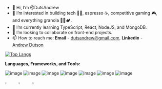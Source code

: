 - 👋 Hi, I’m @DutsAndrew
- 👀 I’m interested in building tech 👨‍💻, espresso ☕, competitive gaming 🎮, and everything granola 🧗🚵🏕️.
- 🌱 I’m currently learning TypeScript, React, NodeJS, and MongoDB.
- 💞️ I’m looking to collaborate on front-end projects.
- 📫 How to reach me: **Email** - dutsandrew@gmail.com, **Linkedin** - [Andrew Dutson](https://www.linkedin.com/in/dutson/)

[![Top Langs](https://github-readme-stats.vercel.app/api/top-langs/?username=dutsandrew&theme=radical&layout=compact)](https://github.com/anuraghazra/github-readme-stats)

<strong>Languages, Frameworks, and Tools:</strong>

![image](https://user-images.githubusercontent.com/94728848/189023255-d228a54b-548f-4450-8cf9-e2f2b7142dc6.png) ![image](https://user-images.githubusercontent.com/94728848/189023322-2d3aba17-280e-47b2-b577-ad94007555d2.png) ![image](https://user-images.githubusercontent.com/94728848/189023109-7f8c8602-048a-4c17-aa0e-e8c837ebae2d.png) ![image](https://user-images.githubusercontent.com/94728848/189774754-77f3a324-615d-47c8-a422-4dad40110723.png) ![image](https://user-images.githubusercontent.com/94728848/189774793-c8f75bfc-a5b7-4157-b131-6f8094669d0a.png) ![image](https://user-images.githubusercontent.com/94728848/189023369-75759105-2c36-4bbc-a039-729e458b8b8e.png) ![image](https://user-images.githubusercontent.com/94728848/189023382-9b7929ba-a284-4cdf-ab95-c22416aa2f33.png)

<img src="https://webpack.js.org/site-logo.1fcab817090e78435061.svg" width="8%" height="4%"> <img width="8%" height="4%" alt="Screen Shot 2022-09-08 at 12 46 30" src="https://user-images.githubusercontent.com/94728848/189201691-33e2cc57-b65a-4bf9-b0b8-ffcd4f5b4496.png"> <img width="8%" height="4%" alt="Screen Shot 2022-09-08 at 12 48 33" src="https://user-images.githubusercontent.com/94728848/189202067-e03e322f-09b3-4262-9907-4364e443e9e9.png">



<!---
DutsAndrew/DutsAndrew is a ✨ special ✨ repository because its `README.md` (this file) appears on your GitHub profile.
You can click the Preview link to take a look at your changes.
--->
